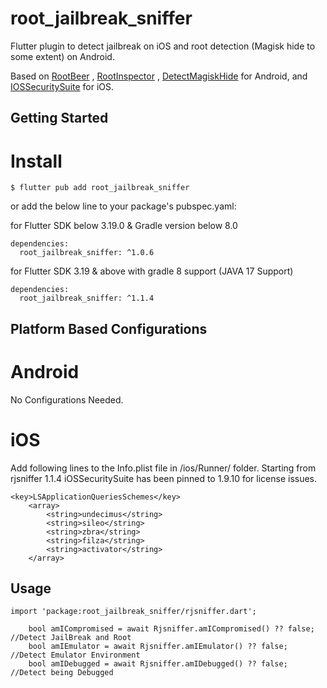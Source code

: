 # root_jailbreak_sniffer


Flutter plugin to detect jailbreak on iOS and root detection (Magisk hide to some extent) on Android.

Based on
[RootBeer](https://github.com/scottyab/rootbeer) ,
[RootInspector](https://github.com/devadvance/rootinspector) ,
[DetectMagiskHide](https://github.com/darvincisec/DetectMagiskHide)
for Android,
and
[IOSSecuritySuite](https://github.com/securing/IOSSecuritySuite)
for iOS.

## Getting Started

# Install
```
$ flutter pub add root_jailbreak_sniffer

```

or add the below line to your package's pubspec.yaml:


for Flutter SDK below 3.19.0 & Gradle version below 8.0
```
dependencies:
  root_jailbreak_sniffer: ^1.0.6

```

for Flutter SDK 3.19 & above with gradle 8 support (JAVA 17 Support)
```
dependencies:
  root_jailbreak_sniffer: ^1.1.4

```

## Platform Based Configurations

# Android
No Configurations Needed.

# iOS
Add following lines to the Info.plist file in /ios/Runner/ folder.
Starting from rjsniffer 1.1.4 iOSSecuritySuite has been pinned to 1.9.10 for license issues.

```
<key>LSApplicationQueriesSchemes</key>
    <array>
        <string>undecimus</string>
        <string>sileo</string>
        <string>zbra</string>
        <string>filza</string>
        <string>activator</string>
    </array>

```

## Usage

```
import 'package:root_jailbreak_sniffer/rjsniffer.dart';

    bool amICompromised = await Rjsniffer.amICompromised() ?? false;     //Detect JailBreak and Root
    bool amIEmulator = await Rjsniffer.amIEmulator() ?? false;           //Detect Emulator Environment
    bool amIDebugged = await Rjsniffer.amIDebugged() ?? false;           //Detect being Debugged

```

